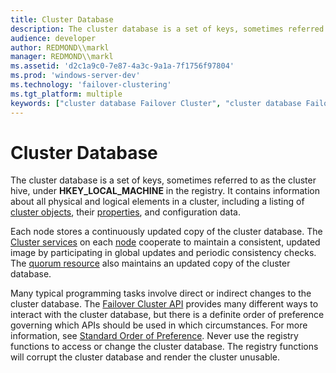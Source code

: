 ```yaml
---
title: Cluster Database
description: The cluster database is a set of keys, sometimes referred to as the cluster hive, under HKEY\_LOCAL\_MACHINE in the registry.
audience: developer
author: REDMOND\\markl
manager: REDMOND\\markl
ms.assetid: 'd2c1a9c0-7e87-4a3c-9a1a-7f1756f97804'
ms.prod: 'windows-server-dev'
ms.technology: 'failover-clustering'
ms.tgt_platform: multiple
keywords: ["cluster database Failover Cluster", "cluster database Failover Cluster ,described"]
---
```


# Cluster Database

The cluster database is a set of keys, sometimes referred to as the cluster hive, under **HKEY\_LOCAL\_MACHINE** in the registry. It contains information about all physical and logical elements in a cluster, including a listing of [cluster objects](cluster-objects.md), their [properties](cluster-object-properties.md), and configuration data.

Each node stores a continuously updated copy of the cluster database. The [Cluster services](cluster-service.md) on each [node](nodes.md) cooperate to maintain a consistent, updated image by participating in global updates and periodic consistency checks. The [quorum resource](quorum-resource.md) also maintains an updated copy of the cluster database.

Many typical programming tasks involve direct or indirect changes to the cluster database. The [Failover Cluster API](the-server-cluster-api.md) provides many different ways to interact with the cluster database, but there is a definite order of preference governing which APIs should be used in which circumstances. For more information, see [Standard Order of Preference](standard-order-of-preference.md). Never use the registry functions to access or change the cluster database. The registry functions will corrupt the cluster database and render the cluster unusable.

 

 




